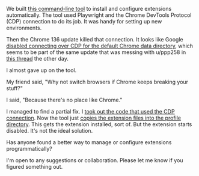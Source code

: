 We built [this command-line tool](https://github.com/8ta4/extension) to install and configure extensions automatically. The tool used Playwright and the Chrome DevTools Protocol (CDP) connection to do its job. It was handy for setting up new environments.

Then the Chrome 136 update killed that connection. It looks like Google [disabled connecting over CDP for the default Chrome data directory](https://developer.chrome.com/blog/remote-debugging-port), which seems to be part of the same update that was messing with u/ppp258 in [this thread](https://old.reddit.com/r/Playwright/comments/1kce8t3/chrome_136_broke_playwright/) the other day.

I almost gave up on the tool.

My friend said, "Why not switch browsers if Chrome keeps breaking your stuff?"

I said, "Because there's no place like Chrome."

I managed to find a partial fix. I [took out the code that used the CDP connection](https://github.com/8ta4/extension/blob/a5140b48494443a63189761f6cdfb0266ee2b27b/src/Extension.purs#L27-L67). Now the tool just [copies the extension files into the profile directory](https://github.com/8ta4/extension/blob/a5140b48494443a63189761f6cdfb0266ee2b27b/src/Extension.purs#L69-L86). This gets the extension installed, sort of. But the extension starts disabled. It's not the ideal solution.

Has anyone found a better way to manage or configure extensions programmatically?

I'm open to any suggestions or collaboration. Please let me know if you figured something out.

